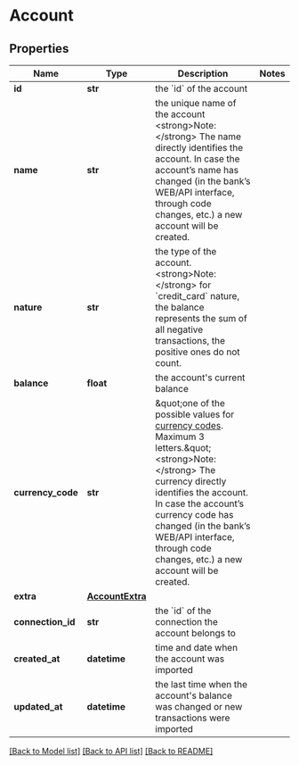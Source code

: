 # Account

## Properties
Name | Type | Description | Notes
------------ | ------------- | ------------- | -------------
**id** | **str** | the &#x60;id&#x60; of the account | 
**name** | **str** | the unique name of the account  &lt;strong&gt;Note:&lt;/strong&gt; The name directly identifies the account. In case the account’s name has changed (in the bank’s WEB/API interface, through code changes, etc.) a new account will be created.  | 
**nature** | **str** | the type of the account.  &lt;strong&gt;Note:&lt;/strong&gt; for &#x60;credit_card&#x60; nature, the balance represents the sum of all negative transactions, the positive ones do not count.  | 
**balance** | **float** | the account&#x27;s current balance | 
**currency_code** | **str** | \&quot;one of the possible values for [currency codes](#currencies). Maximum 3 letters.\&quot;  &lt;strong&gt;Note:&lt;/strong&gt; The currency directly identifies the account. In case the account’s currency code has changed (in the bank’s WEB/API interface, through code changes, etc.) a new account will be created.  | 
**extra** | [**AccountExtra**](AccountExtra.md) |  | 
**connection_id** | **str** | the &#x60;id&#x60; of the connection the account belongs to | 
**created_at** | **datetime** | time and date when the account was imported | 
**updated_at** | **datetime** | the last time when the account&#x27;s balance was changed or new transactions were imported | 

[[Back to Model list]](../README.md#documentation-for-models) [[Back to API list]](../README.md#documentation-for-api-endpoints) [[Back to README]](../README.md)

